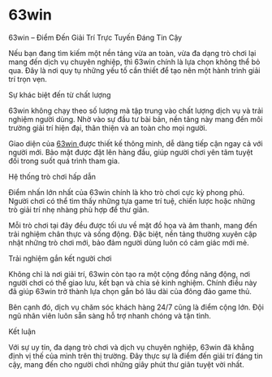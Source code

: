 # 63win
63win – Điểm Đến Giải Trí Trực Tuyến Đáng Tin Cậy

Nếu bạn đang tìm kiếm một nền tảng vừa an toàn, vừa đa dạng trò chơi lại mang đến dịch vụ chuyên nghiệp, thì 63win chính là lựa chọn không thể bỏ qua. Đây là nơi quy tụ những yếu tố cần thiết để tạo nên một hành trình giải trí trọn vẹn.

Sự khác biệt đến từ chất lượng

63win không chạy theo số lượng mà tập trung vào chất lượng dịch vụ và trải nghiệm người dùng. Nhờ vào sự đầu tư bài bản, nền tảng này mang đến môi trường giải trí hiện đại, thân thiện và an toàn cho mọi người.

Giao diện của <a href=https://63win-vn.com> 63win  </a>  được thiết kế thông minh, dễ dàng tiếp cận ngay cả với người mới. Bảo mật được đặt lên hàng đầu, giúp người chơi yên tâm tuyệt đối trong suốt quá trình tham gia.

Hệ thống trò chơi hấp dẫn

Điểm nhấn lớn nhất của 63win chính là kho trò chơi cực kỳ phong phú. Người chơi có thể tìm thấy những tựa game trí tuệ, chiến lược hoặc những trò giải trí nhẹ nhàng phù hợp để thư giãn.

Mỗi trò chơi tại đây đều được tối ưu về mặt đồ họa và âm thanh, mang đến trải nghiệm chân thực và sống động. Đặc biệt, nền tảng thường xuyên cập nhật những trò chơi mới, bảo đảm người dùng luôn có cảm giác mới mẻ.

Trải nghiệm gắn kết người chơi

Không chỉ là nơi giải trí, 63win còn tạo ra một cộng đồng năng động, nơi người chơi có thể giao lưu, kết bạn và chia sẻ kinh nghiệm. Chính điều này đã giúp 63win trở thành lựa chọn gắn bó lâu dài của đông đảo game thủ.

Bên cạnh đó, dịch vụ chăm sóc khách hàng 24/7 cũng là điểm cộng lớn. Đội ngũ nhân viên luôn sẵn sàng hỗ trợ nhanh chóng và tận tình.

Kết luận

Với sự uy tín, đa dạng trò chơi và dịch vụ chuyên nghiệp, 63win đã khẳng định vị thế của mình trên thị trường. Đây thực sự là điểm đến giải trí đáng tin cậy, mang đến cho người chơi những giây phút thư giãn tuyệt vời nhất.
